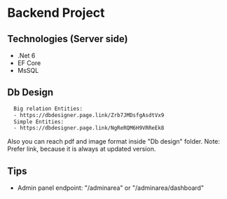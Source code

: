 # Backend Project

## Technologies (Server side) 
* .Net 6
* EF Core
* MsSQL

## Db Design
```bash
  Big relation Entities:
  - https://dbdesigner.page.link/Zrb7JMDsfgAsdtVx9
  Simple Entities:
  - https://dbdesigner.page.link/NgReRQM6H9VRReEk8
```
Also you can reach pdf and image format inside "Db design" folder.
Note: Prefer link, because it is always at updated version.

## Tips
* Admin panel endpoint:  "/adminarea" or "/adminarea/dashboard"
